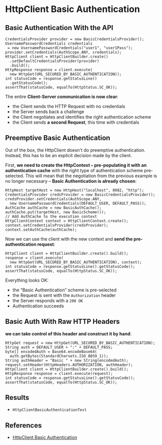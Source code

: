 # HttpClient Basic Authentication

## Basic Authentication With the API
```
CredentialsProvider provider = new BasicCredentialsProvider();
UsernamePasswordCredentials credentials
 = new UsernamePasswordCredentials("user1", "user1Pass");
provider.setCredentials(AuthScope.ANY, credentials);
HttpClient client = HttpClientBuilder.create()
  .setDefaultCredentialsProvider(provider)
  .build();
HttpResponse response = client.execute(
  new HttpGet(URL_SECURED_BY_BASIC_AUTHENTICATION));
int statusCode = response.getStatusLine()
  .getStatusCode();
assertThat(statusCode, equalTo(HttpStatus.SC_OK));
```
The entire **Client-Server communication is now clear**:
- the Client sends the HTTP Request with no credentials
- the Server sends back a challenge
- the Client negotiates and identifies the right authentication scheme
- the Client sends **a second Request**, this time with credentials

## Preemptive Basic Authentication
Out of the box, the HttpClient doesn't do preemptive authentication. Instead, this has to be an explicit decision made by the client.

First, **we need to create the HttpContext – pre-populating it with an authentication cache** with the right type of authentication scheme pre-selected. This will mean that the negotiation from the previous example is no longer necessary – **Basic Authentication is already chosen**:
```
HttpHost targetHost = new HttpHost("localhost", 8082, "http");
CredentialsProvider credsProvider = new BasicCredentialsProvider();
credsProvider.setCredentials(AuthScope.ANY, 
  new UsernamePasswordCredentials(DEFAULT_USER, DEFAULT_PASS));
AuthCache authCache = new BasicAuthCache();
authCache.put(targetHost, new BasicScheme());
// Add AuthCache to the execution context
HttpClientContext context = HttpClientContext.create();
context.setCredentialsProvider(credsProvider);
context.setAuthCache(authCache);
```
Now we can use the client with the new context and **send the pre-authentication request**:
```
HttpClient client = HttpClientBuilder.create().build();
response = client.execute(
  new HttpGet(URL_SECURED_BY_BASIC_AUTHENTICATION), context);
int statusCode = response.getStatusLine().getStatusCode();
assertThat(statusCode, equalTo(HttpStatus.SC_OK));
```
Everything looks OK:
- the “Basic Authentication” scheme is pre-selected
- the Request is sent with the `Authorization` header
- the Server responds with a `200 OK`
- Authentication succeeds

## Basic Auth With Raw HTTP Headers
**we can take control of this header and construct it by hand**:
```
HttpGet request = new HttpGet(URL_SECURED_BY_BASIC_AUTHENTICATION);
String auth = DEFAULT_USER + ":" + DEFAULT_PASS;
byte[] encodedAuth = Base64.encodeBase64(
  auth.getBytes(StandardCharsets.ISO_8859_1));
String authHeader = "Basic " + new String(encodedAuth);
request.setHeader(HttpHeaders.AUTHORIZATION, authHeader);
HttpClient client = HttpClientBuilder.create().build();
HttpResponse response = client.execute(request);
int statusCode = response.getStatusLine().getStatusCode();
assertThat(statusCode, equalTo(HttpStatus.SC_OK));
```

## Results
- `HttpClientBasicAuthenticationTest`

## References
- [HttpClient Basic Authentication](https://www.baeldung.com/httpclient-4-basic-authentication)